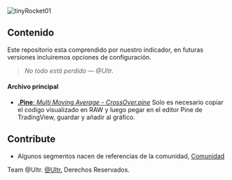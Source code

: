 ![tinyRocket01](https://github.com/munlit/MAsCrossOver/assets/160430345/7daa9f1a-3282-45d2-aa1c-0a05d0b758e9)

## Contenido

Este repositorio esta comprendido por nuestro indicador, en futuras versiones incluiremos opciones de configuración. 

> *No todo está perdido — @Ultr.*

#### Archivo principal

* [**.Pine**: _Multi Moving Average - CrossOver.pine_]([https://](https://raw.githubusercontent.com/munlit/MAsCrossOver/master/Multi%20Moving%20Average%20-%20CrossOver%20(%40Ultr).pine))
Solo es necesario copiar el codigo visualizado en RAW y luego pegar en el editor Pine de TradingView, guardar y añadir al gráfico. 

## Contribute 
* Algunos segmentos nacen de referencias de la comunidad, [Comunidad](https://tradingview.com/scripts)

Team @Ultr. [@Ultr.](https://@Ultr.io) Derechos Reservados.
